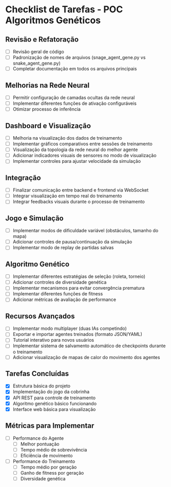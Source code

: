 # Checklist de Tarefas - POC Algoritmos Genéticos

## Revisão e Refatoração
- [ ] Revisão geral de código 
- [ ] Padronização de nomes de arquivos (snage_agent_gene.py vs snake_agent_gene.py)
- [ ] Completar documentação em todos os arquivos principais

## Melhorias na Rede Neural
- [ ] Permitir configuração de camadas ocultas da rede neural
- [ ] Implementar diferentes funções de ativação configuráveis
- [ ] Otimizar processo de inferência

## Dashboard e Visualização
- [ ] Melhoria na visualização dos dados de treinamento
- [ ] Implementar gráficos comparativos entre sessões de treinamento
- [ ] Visualização da topologia da rede neural do melhor agente
- [ ] Adicionar indicadores visuais de sensores no modo de visualização
- [ ] Implementar controles para ajustar velocidade da simulação

## Integração
- [ ] Finalizar comunicação entre backend e frontend via WebSocket
- [ ] Integrar visualização em tempo real do treinamento
- [ ] Integrar feedbacks visuais durante o processo de treinamento

## Jogo e Simulação
- [ ] Implementar modos de dificuldade variável (obstáculos, tamanho do mapa)
- [ ] Adicionar controles de pausa/continuação da simulação
- [ ] Implementar modo de replay de partidas salvas

## Algoritmo Genético
- [ ] Implementar diferentes estratégias de seleção (roleta, torneio)
- [ ] Adicionar controles de diversidade genética
- [ ] Implementar mecanismos para evitar convergência prematura
- [ ] Implementar diferentes funções de fitness
- [ ] Adicionar métricas de avaliação de performance

## Recursos Avançados
- [ ] Implementar modo multiplayer (duas IAs competindo)
- [ ] Exportar e importar agentes treinados (formato JSON/YAML)
- [ ] Tutorial interativo para novos usuários
- [ ] Implementar sistema de salvamento automático de checkpoints durante o treinamento
- [ ] Adicionar visualização de mapas de calor do movimento dos agentes

## Tarefas Concluídas
- [x] Estrutura básica do projeto
- [x] Implementação do jogo da cobrinha 
- [x] API REST para controle de treinamento
- [x] Algoritmo genético básico funcionando
- [x] Interface web básica para visualização

## Métricas para Implementar
- [ ] Performance do Agente
  - [ ] Melhor pontuação
  - [ ] Tempo médio de sobrevivência
  - [ ] Eficiência de movimento
- [ ] Performance do Treinamento
  - [ ] Tempo médio por geração
  - [ ] Ganho de fitness por geração
  - [ ] Diversidade genética
